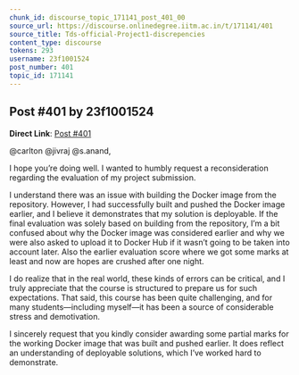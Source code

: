 ```yaml
---
chunk_id: discourse_topic_171141_post_401_00
source_url: https://discourse.onlinedegree.iitm.ac.in/t/171141/401
source_title: Tds-official-Project1-discrepencies
content_type: discourse
tokens: 293
username: 23f1001524
post_number: 401
topic_id: 171141
---
```


## Post #401 by 23f1001524

**Direct Link**: [Post #401](https://discourse.onlinedegree.iitm.ac.in/t/171141/401)

@carlton @jivraj @s.anand,

I hope you’re doing well. I wanted to humbly request a reconsideration regarding the evaluation of my project submission.

I understand there was an issue with building the Docker image from the repository. However, I had successfully built and pushed the Docker image earlier, and I believe it demonstrates that my solution is deployable. If the final evaluation was solely based on building from the repository, I’m a bit confused about why the Docker image was considered earlier and why we were also asked to upload it to Docker Hub if it wasn’t going to be taken into account later. Also the earlier evaluation score where we got some marks at least and now are hopes are crushed after one night.

I do realize that in the real world, these kinds of errors can be critical, and I truly appreciate that the course is structured to prepare us for such expectations. That said, this course has been quite challenging, and for many students—including myself—it has been a source of considerable stress and demotivation.

I sincerely request that you kindly consider awarding some partial marks for the working Docker image that was built and pushed earlier. It does reflect an understanding of deployable solutions, which I’ve worked hard to demonstrate.

